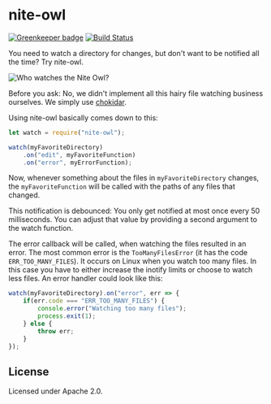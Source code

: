 # nite-owl

[![Greenkeeper badge](https://badges.greenkeeper.io/faucet-pipeline/nite-owl.svg)](https://greenkeeper.io/)
[![Build
Status](https://travis-ci.org/faucet-pipeline/nite-owl.svg?branch=master)](https://travis-ci.org/faucet-pipeline/nite-owl)

You need to watch a directory for changes, but don't want to be notified all the
time? Try nite-owl.

![Who watches the Nite Owl?](https://upload.wikimedia.org/wikipedia/en/thumb/4/43/Nite_Owl_01.jpg/250px-Nite_Owl_01.jpg)

Before you ask: No, we didn't implement all this hairy file watching business
ourselves. We simply use [chokidar](https://github.com/paulmillr/chokidar).

Using nite-owl basically comes down to this:

```js
let watch = require("nite-owl");

watch(myFavoriteDirectory)
    .on("edit", myFavoriteFunction)
    .on("error", myErrorFunction);
```

Now, whenever something about the files in `myFavoriteDirectory` changes, the
`myFavoriteFunction` will be called with the paths of any files that changed.

This notification is debounced: You only get notified at most once every 50
milliseconds. You can adjust that value by providing a second argument to the
watch function.

The error callback will be called, when watching the files resulted in an
error. The most common error is the `TooManyFilesError` (it has the code
`ERR_TOO_MANY_FILES`). It occurs on Linux when you watch too many files. In this
case you have to either increase the inotify limits or choose to watch less
files. An error handler could look like this:

```js
watch(myFavoriteDirectory).on("error", err => {
	if(err.code === "ERR_TOO_MANY_FILES") {
		console.error("Watching too many files");
		process.exit(1);
	} else {
		throw err;
	}
});
```

## License

Licensed under Apache 2.0.
